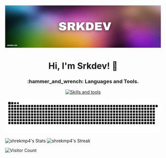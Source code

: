 ![Alt text](banner.png)

</p><h1 align="center">Hi, I'm Srkdev! 👋 </h1>

<h3 align="center">:hammer_and_wrench: Languages and Tools.</h3>

<p align="center">
  <a href="https://skillicons.dev">
    <img src="https://skillicons.dev/icons?i=photoshop,azure,cpp,vscode,docker,git,github,js,linux,premiere,unity,py,dotnet,unreal,discord" alt="Skills and tools"/>
  </a>
</p>

![GitHub Snake](https://github.com/OfficialCodeVoyage/OfficialCodeVoyage/blob/6df7b29dd8219f717a53420721b40af395f5e4b0/github-snake-dark.svg)

![shrekmp4's Stats](https://github-readme-stats.vercel.app/api?username=shrekmp4&theme=dark&show_icons=true&hide_border=true&count_private=true)
![shrekmp4's Streak](https://github-readme-streak-stats.herokuapp.com/?user=shrekmp4&theme=dark&hide_border=true)

![Visitor Count](https://profile-counter.glitch.me/shrekmp4/count.svg)


